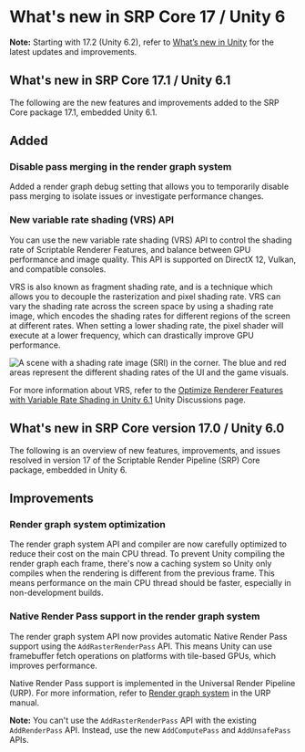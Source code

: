 # What's new in SRP Core 17 / Unity 6

**Note:** Starting with 17.2 (Unity 6.2), refer to [What’s new in Unity](xref:um-whats-new) for the latest updates and improvements.

## What's new in SRP Core 17.1 / Unity 6.1
The following are the new features and improvements added to the SRP Core package 17.1, embedded Unity 6.1.

## Added
### Disable pass merging in the render graph system
Added a render graph debug setting that allows you to temporarily disable pass merging to isolate issues or investigate performance changes.

### New variable rate shading (VRS) API
You can use the new variable rate shading (VRS) API to control the shading rate of Scriptable Renderer Features, and balance between GPU performance and image quality. This API is supported on DirectX 12, Vulkan, and compatible consoles.

VRS is also known as fragment shading rate, and is a technique which allows you to decouple the rasterization and pixel shading rate. VRS can vary the shading rate across the screen space by using a shading rate image, which encodes the shading rates for different regions of the screen at different rates. When setting a lower shading rate, the pixel shader will execute at a lower frequency, which can drastically improve GPU performance.

![A scene with a shading rate image (SRI) in the corner. The blue and red areas represent the different shading rates of the UI and the game visuals.](Images/srp-vrs-example.jpg)

For more information about VRS, refer to the [Optimize Renderer Features with Variable Rate Shading in Unity 6.1](https://discussions.unity.com/t/optimize-renderer-features-with-variable-rate-shading-in-unity-6-1/1605893/1) Unity Discussions page.

## What's new in SRP Core version 17.0 / Unity 6.0

The following is an overview of new features, improvements, and issues resolved in version 17 of the Scriptable Render Pipeline (SRP) Core package, embedded in Unity 6.

## Improvements

### Render graph system optimization

The render graph system API and compiler are now carefully optimized to reduce their cost on the main CPU thread. To prevent Unity compiling the render graph each frame, there's now a caching system so Unity only compiles when the rendering is different from the previous frame. This means performance on the main CPU thread should be faster, especially in non-development builds.

### Native Render Pass support in the render graph system

The render graph system API now provides automatic Native Render Pass support using the `AddRasterRenderPass` API. This means Unity can use framebuffer fetch operations on platforms with tile-based GPUs, which improves performance. 

Native Render Pass support is implemented in the Universal Render Pipeline (URP). For more information, refer to [Render graph system](https://docs.unity3d.com/Packages/com.unity.render-pipelines.universal@17.0/manual/render-graph.html) in the URP manual.

**Note:** You can't use the `AddRasterRenderPass` API with the existing `AddRenderPass` API. Instead, use the new `AddComputePass` and `AddUnsafePass` APIs.
